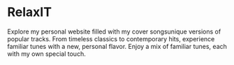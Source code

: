 # RelaxIT
Explore my personal website filled with my cover songsunique versions of popular tracks. From timeless classics to contemporary hits, experience familiar tunes with a new, personal flavor. Enjoy a mix of familiar tunes, each with my own special touch.
